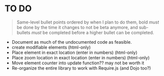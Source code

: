 # TO DO

> Same-level bullet points ordered by when I plan to do them, bold *must* be done by the time it changes to not be beta anymore, and sub-bullets *must* be completed before a higher bullet can be completed.

* Document as much of the undocumented code as feasible.
* create modifiable elements (html-only)
* Place element in exact location (enter in numbers) (html-only)
* Place zoom location in exact location (enter in numbers) (html-only)
* Move element counter into update function?? may not be worth it
* Re-organize the entire library to work with Require.js (and Dojo too?)
